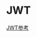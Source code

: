 <!--
 * @Author: tangdaoyong
 * @Date: 2021-02-09 11:07:28
 * @LastEditors: tangdaoyong
 * @LastEditTime: 2021-02-09 11:08:30
 * @Description: JWT
-->
# JWT

[JWT参考](https://zhuanlan.zhihu.com/p/86937325)